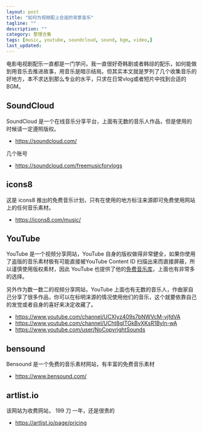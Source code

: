 ```yaml
---
layout: post
title: "如何为视频配上合适的背景音乐"
tagline: ""
description: ""
category: 整理合集
tags: [music, youtube, soundcloud, sound, bgm, video,]
last_updated: 
---
```


电影电视剧配乐一直都是一门学问，我一直很好奇韩剧或者韩综的配乐，如何能做到用音乐去推进故事，用音乐是暗示结局。但其实本文就是罗列了几个收集音乐的好地方，本不求达到那么专业的水平，只求在日常vlog或者短片中找到合适的BGM。

## SoundCloud
SoundCloud 是一个在线音乐分享平台，上面有无数的音乐人作品，但是使用的时候请一定遵照版权。

- <https://soundcloud.com/>

几个账号

- <https://soundcloud.com/freemusicforvlogs>

## icons8
这是 icons8 推出的免费音乐计划，只有在使用的地方标注来源即可免费使用网站上的任何音乐素材。

- <https://icons8.com/music/>

## YouTube 
YouTube 是一个视频分享网站，YouTube 自身的版权做得非常健全，如果你使用了盗版的音乐素材极有可能直接被YouTube Content ID 扫描出来而直接屏蔽，所以谨慎使用版权素材，因此 YouTube 也提供了他的[免费音乐库](https://www.youtube.com/audiolibrary/music)，上面也有非常多的选择。

另外作为数一数二的视频分享网站，YouTube 上面也有无数的音乐人，作曲家自己分享了很多作品，你可以在标明涞源的情况使用他们的音乐，这个就要依靠自己的发觉或者自身的喜好来决定收藏了。

- <https://www.youtube.com/channel/UCXIyz409s7bNWVcM-vjfdVA>
- <https://www.youtube.com/channel/UCht8qITGkBvXKsR1Byln-wA>
- <https://www.youtube.com/user/NoCopyrightSounds>

## bensound
Bensound 是一个免费的音乐素材网站，有丰富的免费音乐素材

- <https://www.bensound.com/>


## artlist.io
该网站为收费网站， 199 刀 一年，还是很贵的

- <https://artlist.io/page/pricing>
